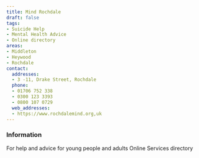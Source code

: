 ```yaml
---
title: Mind Rochdale
draft: false
tags:
- Suicide Help
- Mental Health Advice
- Online directory
areas:
- Middleton
- Heywood
- Rochdale
contact:
  addresses:
  - 3 -11, Drake Street, Rochdale
  phone:
  - 01706 752 338
  - 0300 123 3393
  - 0800 107 0729
  web_addresses:
  - https://www.rochdalemind.org,uk
---
```


### Information
For help and advice
for young people and adults
Online Services directory

